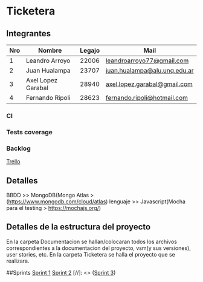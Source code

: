 # Ticketera

## Integrantes
Nro | Nombre | Legajo | Mail
----|--------|--------|------
1 | Leandro Arroyo | 22006 | leandroarroyo77@gmail.com
2 | Juan Hualampa | 23707 | juan.hualampa@alu.unq.edu.ar
3 | Axel Lopez Garabal | 28940 | axel.lopez.garabal@gmail.com
4 | Fernando Ripoli | 28623 | fernando.ripoli@hotmail.com

### CI

### Tests coverage

### Backlog
[Trello](https://trello.com/b/WCATcekV)


## Detalles
  BBDD >> MongoDB(Mongo Atlas > (https://www.mongodb.com/cloud/atlas)
  lenguaje >> Javascript(Mocha para el testing > https://mochajs.org/)


## Detalles de la estructura del proyecto

En la carpeta Documentacion se hallan/colocaran todos los archivos correspondientes a la documentacion del proyecto, vsm(y sus versiones), user stories, etc. En la carpeta Ticketera se halla el proyecto que se realizara.


##Sprints
[Sprint 1](Documentation/sprints/sprint1)
[Sprint 2](Documentation/sprints/sprint2)
[//]: <> ([Sprint 3](Documentation/sprints/sprint3))
